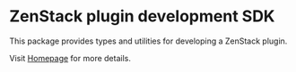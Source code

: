 # ZenStack plugin development SDK

This package provides types and utilities for developing a ZenStack plugin.

Visit [Homepage](https://zenstack.dev) for more details.
